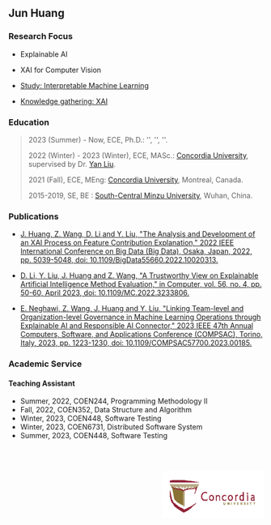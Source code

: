## Jun Huang

### Research Focus

- Explainable AI

- XAI for Computer Vision

- [Study: Interpretable Machine Learning](https://github.com/youyinnn/masc_research_knowledge_base/issues/11)

- [Knowledge gathering: XAI](https://github.com/youyinnn/masc_research_knowledge_base/issues/7)

### Education

> 2023 (Summer) - Now, ECE, Ph.D.: '', '', ''.
>
> 2022 (Winter) - 2023 (Winter), ECE, MASc.: [Concordia University](https://www.concordia.ca/), supervised by Dr. [Yan Liu](https://www.concordia.ca/faculty/yan-liu.html).
>
> 2021 (Fall), ECE, MEng: [Concordia University](https://www.concordia.ca/), Montreal, Canada.
>
> 2015-2019, SE, BE : [South-Central Minzu University](https://www.scuec.edu.cn/), Wuhan, China.

### Publications

- [J. Huang, Z. Wang, D. Li and Y. Liu, "The Analysis and Development of an XAI Process on Feature Contribution Explanation," 2022 IEEE International Conference on Big Data (Big Data), Osaka, Japan, 2022, pp. 5039-5048, doi: 10.1109/BigData55660.2022.10020313.](https://ieeexplore.ieee.org/document/10020313)
- [D. Li, Y. Liu, J. Huang and Z. Wang, "A Trustworthy View on Explainable Artificial Intelligence Method Evaluation," in Computer, vol. 56, no. 4, pp. 50-60, April 2023, doi: 10.1109/MC.2022.3233806.](https://ieeexplore.ieee.org/document/10098190)

- [E. Neghawi, Z. Wang, J. Huang and Y. Liu, "Linking Team-level and Organization-level Governance in Machine Learning Operations through Explainable AI and Responsible AI Connector," 2023 IEEE 47th Annual Computers, Software, and Applications Conference (COMPSAC), Torino, Italy, 2023, pp. 1223-1230, doi: 10.1109/COMPSAC57700.2023.00185.](https://ieeexplore.ieee.org/document/10197114)

### Academic Service

#### Teaching Assistant

- Summer, 2022, COEN244, Programming Methodology II
- Fall, 2022, COEN352, Data Structure and Algorithm
- Winter, 2023, COEN448, Software Testing
- Winter, 2023, COEN6731, Distributed Software System
- Summer, 2023, COEN448, Software Testing

<p style="text-align: right;" class="unselectable undragable"><img src="../../../public/img/concordia-logo2.png" style="width: 200px;margin-top:3rem;" preview-disabled></p>
